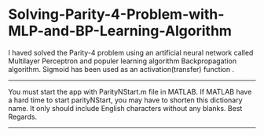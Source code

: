 # Solving-Parity-4-Problem-with-MLP-and-BP-Learning-Algorithm
I haved solved the Parity-4 problem using an artificial neural network called Multilayer Perceptron and populer learning algorithm Backpropagation algorithm. Sigmoid has been used as an activation(transfer) function .

***
You must start the app with ParityNStart.m file in MATLAB. If MATLAB have a hard time to start parityNStart, 
you may have to shorten this dictionary name. It only should include English characters without any blanks. Best Regards.
***
